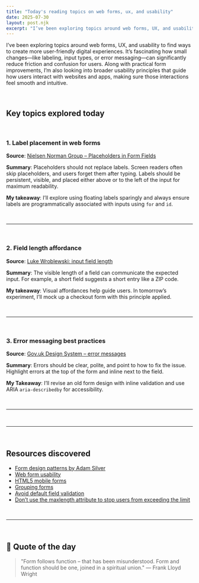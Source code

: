 ```yaml
---
title: "Today's reading topics on web forms, ux, and usability"
date: 2025-07-30
layout: post.njk
excerpt: "I’ve been exploring topics around web forms, UX, and usability to find ways to create more user-friendly digital experiences."
---
```


I’ve been exploring topics around web forms, UX, and usability to find ways to create more user-friendly digital experiences. It’s fascinating how small changes—like labeling, input types, or error messaging—can significantly reduce friction and confusion for users. Along with practical form improvements, I’m also looking into broader usability principles that guide how users interact with websites and apps, making sure those interactions feel smooth and intuitive.

<br>

## Key topics explored today

<br>

### 1. **Label placement in web forms**

**Source**: [Nielsen Norman Group – Placeholders in Form Fields](https://www.nngroup.com/articles/form-design-placeholders/)

**Summary**:
Placeholders should not replace labels. Screen readers often skip placeholders, and users forget them after typing. Labels should be persistent, visible, and placed either above or to the left of the input for maximum readability.

**My takeaway**:
I’ll explore using floating labels sparingly and always ensure labels are programmatically associated with inputs using `for` and `id`.

<br>

---

<br>

### 2. **Field length affordance**

**Source**: [Luke Wroblewski: input field length](https://www.lukew.com/ff/entry.asp?1083)

**Summary**:
The visible length of a field can communicate the expected input. For example, a short field suggests a short entry like a ZIP code.

**My takeaway**:
Visual affordances help guide users. In tomorrow’s experiment, I’ll mock up a checkout form with this principle applied.

<br>

---

<br>

### 3. **Error messaging best practices**

**Source**: [Gov.uk Design System – error messages](https://design-system.service.gov.uk/components/error-message/)

**Summary**:
Errors should be clear, polite, and point to how to fix the issue. Highlight errors at the top of the form and inline next to the field.

**My Takeaway**:
I’ll revise an old form design with inline validation and use ARIA `aria-describedby` for accessibility.

<br>

---

<br>

---

<br>

## Resources discovered

- [Form design patterns by Adam Silver](https://adamsilver.io/blog/form-design-from-zero-to-hero-all-in-one-blog-post/)
- [Web form usability](https://www.smashingmagazine.com/2011/11/extensive-guide-web-form-usability/)
- [HTML5 mobile forms](https://www.smashingmagazine.com/2018/08/ux-html5-mobile-form-part-1/)
- [Grouping forms](https://www.uxmatters.com/mt/archives/2010/03/pagination-in-web-forms-evaluating-the-effectiveness-of-web-forms.php)
- [Avoid default field validation](https://adrianroselli.com/2019/02/avoid-default-field-validation.html)
- [Don’t use the maxlength attribute to stop users from exceeding the limit](https://adamsilver.io/blog/dont-use-the-maxlength-attribute-to-stop-users-from-exceeding-the-limit/)

<br>

---

<br>

## 💬 Quote of the day

> "Form follows function – that has been misunderstood. Form and function should be one, joined in a spiritual union." — Frank Lloyd Wright
